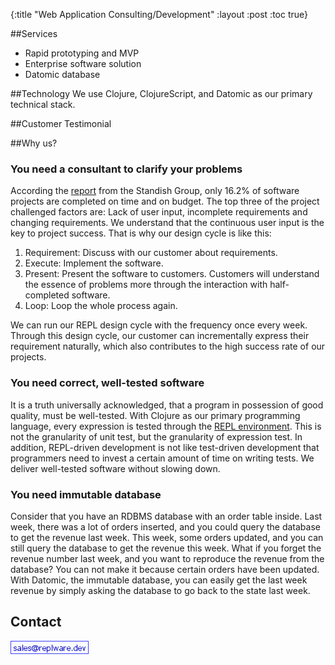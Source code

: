 {:title "Web Application Consulting/Development"
 :layout :post
 :toc true}

##Services

- Rapid prototyping and MVP  
- Enterprise software solution
- Datomic database

##Technology
We use Clojure, ClojureScript, and Datomic as our primary technical stack.

##Customer Testimonial

##Why us?

### You need a consultant to clarify your problems 
According the [report](https://www.projectsmart.co.uk/white-papers/chaos-report.pdf) from the Standish Group, only 16.2% of software projects are completed on time and on budget. The top three of the project challenged factors are: Lack of user input, incomplete requirements and changing requirements. We understand that the continuous user input is the key to project success. That is why our design cycle is like this:
1. Requirement: Discuss with our customer about requirements.
2. Execute: Implement the software.
3. Present: Present the software to customers. Customers will understand the essence of problems more through the interaction with half-completed software.
4. Loop: Loop the whole process again.

We can run our REPL design cycle with the frequency once every week. Through this design cycle, our customer can incrementally express their requirement naturally, which also contributes to the high success rate of our projects.


### You need correct, well-tested software

It is a truth universally acknowledged, that a program in possession of good quality, must be well-tested. With Clojure as our primary programming language, every expression is tested through the [REPL environment](https://clojure.org/guides/repl/enhancing_your_repl_workflow). This is not the granularity of unit test, but the granularity of expression test. In addition, REPL-driven development is not like test-driven development that programmers need to invest a certain amount of time on writing tests. We deliver well-tested software without slowing down.

### You need immutable database

Consider that you have an RDBMS database with an order table inside. Last week, there was a lot of orders inserted, and you could query the database to get the revenue last week. This week, some orders updated, and you can still query the database to get the revenue this week. What if you forget the revenue number last week, and you want to reproduce the revenue from the database? You can not make it because certain orders have been updated. With Datomic, the immutable database, you can easily get the last week revenue by simply asking the database to go back to the state last week.

## Contact

![Email](/img/mail.png)
